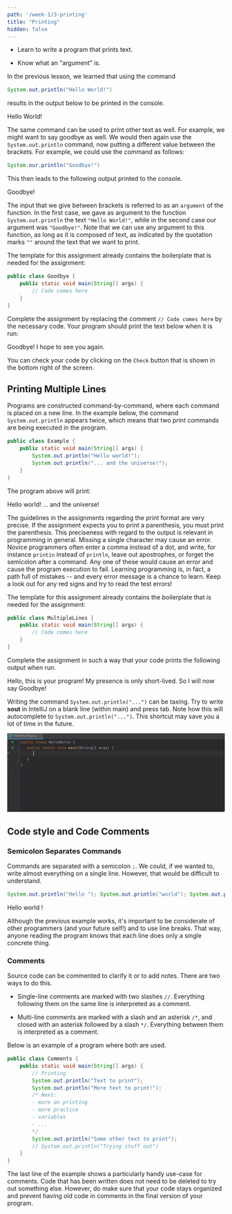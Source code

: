 ```yaml
---
path: '/week-1/3-printing'
title: "Printing"
hidden: false
---
```


<text-box variant='learningObjectives' name='Learning Objectives'>

- Learn to write a program that prints text.

- Know what an "argument" is.

</text-box>

In the previous lesson, we learned that using the command
```java
System.out.println("Hello World!")
```
results in the output below to be printed in the console.

<sample-output>

Hello World!

</sample-output>

The same command can be used to print other text as well. For example, we might want to say goodbye as well. We would then again use the `System.out.println` command, now putting a different value between the brackets. For example, we could use the command as follows:
``` Java
System.our.println("Goodbye!")
```
This then leads to the following output printed to the console.

<sample-output>

Goodbye!

</sample-output>

The input that we give between brackets is referred to as an `argument` of the function. In the first case, we gave as argument to the function `System.out.println` the text ``"Hello World!"``, while in the second case our argument was ``"Goodbye!"``. Note that we can use any argument to this function, as long as it is composed of text, as indicated by the quotation marks `""` around the text that we want to print.

<programming-exercise name="Goodbye">

The template for this assignment already contains the boilerplate that is needed for the assignment:
```java
public class Goodbye {
    public static void main(String[] args) {
        // Code comes here
    }
}

```

Complete the assignment by replacing the comment `// Code comes here` by the necessary code. Your program should print the text below when it is run:

<sample-output>
  Goodbye! I hope to see you again.
</sample-output>

You can check your code by clicking on the `Check` button that is shown in the bottom right of the screen.

</programming-exercise>


## Printing Multiple Lines
Programs are constructed command-by-command, where each command is placed on a new line. In the example below, the command `System.out.println` appears twice, which means that two print commands are being executed in the program.

```java
public class Example {
    public static void main(String[] args) {
        System.out.println("Hello world!");
        System.out.println("... and the universe!");
    }
}
```

The program above will print:

<sample-output>

Hello world!
... and the universe!

</sample-output>


<text-box variant=hint name="Assignment guidelines">

  The guidelines in the assignments regarding the print format are very precise. If the assignment expects you to print a parenthesis, you must print the parenthesis.
  This preciseness with regard to the output is relevant in programming in general. Missing a single character may cause an error. Novice programmers often enter a comma instead of a dot, and write, for instance `printin` instead of `println`, leave out apostrophes, or forget the semicolon after a command. Any one of these would cause an error and cause the program execution to fail.
  Learning programming is, in fact, a path full of mistakes -- and every error message is a chance to learn. Keep a look out for any red signs and try to read the test errors!
  
</text-box>

<programming-exercise name="Multiple Lines">

The template for this assignment already contains the boilerplate that is needed for the assignment:
```java
public class MultipleLines {
    public static void main(String[] args) {
        // Code comes here
    }
}

```

Complete the assignment in such a way that your code prints the following output when run.

<sample-output>

Hello, this is your program!
My presence is only short-lived.
So I will now say Goodbye!

</sample-output>

</programming-exercise>

<text-box variant=hint name="Using the shortcut *sout*">

Writing the command `System.out.println("...")` can be taxing. Try to write **sout** in IntelliJ on a blank line (within main) and press tab. Note how this will autocomplete to `System.out.println("...")`. This shortcut may save you a lot of time in the future.

![](../img/soutVideo.gif)

</text-box>

## Code style and Code Comments

### Semicolon Separates Commands
Commands are separated with a semicolon `;`. We could, if we wanted to, write almost everything on a single line. However, that would be difficult to understand.

```java
System.out.println("Hello "); System.out.println("world"); System.out.println("!\n");
```

Hello
world
!

Although the previous example works, it's important to be considerate of other programmers (and your future self!) and to use line breaks. That way, anyone reading the program knows that each line does only a single concrete thing.

### Comments
Source code can be commented to clarify it or to add notes. There are two ways to do this.

- Single-line comments are marked with two slashes `//`. Everything following them on the same line is interpreted as a comment.

- Multi-line comments are marked with a slash and an asterisk `/*`, and closed with an asterisk followed by a slash `*/`. Everything between them is interpreted as a comment.

Below is an example of a program where both are used.

```java
public class Comments {
    public static void main(String[] args) {
        // Printing
        System.out.println("Text to print");
        System.out.println("More text to print!");
        /* Next:
        - more on printing
        - more practice
        - variables
        - ...
        */
        System.out.println("Some other text to print");
        // System.out.println("Trying stuff out")
    }
}
```

The last line of the example shows a particularly handy use-case for comments. Code that has been written does not need to be deleted to try out something else. However, do make sure that your code stays organized and prevent having old code in comments in the final version of your program.
